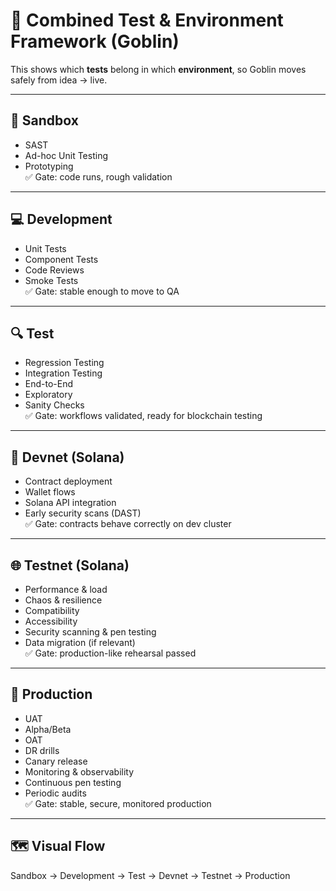 # 🔗 Combined Test & Environment Framework (Goblin)

This shows which **tests** belong in which **environment**, so Goblin moves safely from idea → live.

---

## 🌱 Sandbox
- SAST
- Ad-hoc Unit Testing
- Prototyping  
✅ Gate: code runs, rough validation

---

## 💻 Development
- Unit Tests
- Component Tests
- Code Reviews
- Smoke Tests  
✅ Gate: stable enough to move to QA

---

## 🔍 Test
- Regression Testing
- Integration Testing
- End-to-End
- Exploratory
- Sanity Checks  
✅ Gate: workflows validated, ready for blockchain testing

---

## 🔗 Devnet (Solana)
- Contract deployment
- Wallet flows
- Solana API integration
- Early security scans (DAST)  
✅ Gate: contracts behave correctly on dev cluster

---

## 🌐 Testnet (Solana)
- Performance & load
- Chaos & resilience
- Compatibility
- Accessibility
- Security scanning & pen testing
- Data migration (if relevant)  
✅ Gate: production-like rehearsal passed

---

## 🚀 Production
- UAT
- Alpha/Beta
- OAT
- DR drills
- Canary release
- Monitoring & observability
- Continuous pen testing
- Periodic audits  
✅ Gate: stable, secure, monitored production

---

## 🗺️ Visual Flow

Sandbox → Development → Test → Devnet → Testnet → Production

